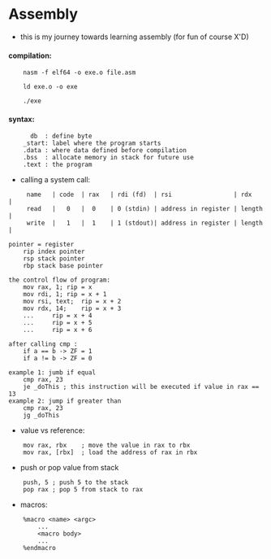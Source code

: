 # Assembly

+ this is my journey towards learning assembly (for fun of course X'D)
#### compilation:
```
	nasm -f elf64 -o exe.o file.asm
```
```
	ld exe.o -o exe
```
```
	./exe
```
#### syntax:
```
	  db  : define byte
	_start: label where the program starts
	.data : where data defined before compilation
	.bss  : allocate memory in stack for future use
	.text : the program
```
+ calling a system call:
```
	 name	| code	| rax	| rdi (fd)  | rsi                 | rdx	   |
	 read	|   0  	|  0	| 0 (stdin) | address in register | length |	 
	 write	|   1  	|  1	| 1 (stdout)| address in register | length |	 
```
```
pointer = register
	rip index pointer
	rsp stack pointer
	rbp stack base pointer
```
```
the control flow of program:
	mov rax, 1;	rip = x
	mov rdi, 1;	rip = x + 1
	mov rsi, text;	rip = x + 2
	mov rdx, 14;	rip = x + 3
	...		rip = x + 4
	...		rip = x + 5
	...		rip = x + 6
```

```
after calling cmp :
	if a == b -> ZF = 1
	if a != b -> ZF = 0
```
```
example 1: jumb if equal
	cmp rax, 23
	je _doThis ; this instruction will be executed if value in rax == 13
example 2: jump if greater than
	cmp rax, 23
	jg _doThis
```

+ value vs reference:
```
	mov rax, rbx	; move the value in rax to rbx
	mov rax, [rbx]	; load the address of rax in rbx
```
+ push or pop value from stack
```
	push, 5 ; push 5 to the stack
	pop rax ; pop 5 from stack to rax
```
+ macros:
```
	%macro <name> <argc>
		...
		<macro body>
		...
	%endmacro
```
